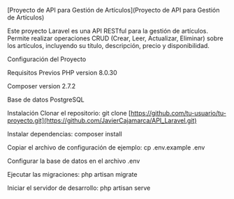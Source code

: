 [Proyecto de API para Gestión de Artículos](Proyecto de API para Gestión de Artículos)

Este proyecto Laravel es una API RESTful para la gestión de artículos. Permite realizar operaciones CRUD (Crear, Leer, Actualizar, Eliminar) sobre los artículos, incluyendo su título, descripción, precio y disponibilidad.

Configuración del Proyecto

Requisitos Previos
PHP version 8.0.30

Composer version 2.7.2

Base de datos PostgreSQL


Instalación
Clonar el repositorio: git clone [https://github.com/tu-usuario/tu-proyecto.git](https://github.com/JavierCajamarca/API_Laravel.git)

Instalar dependencias: composer install

Copiar el archivo de configuración de ejemplo: cp .env.example .env

Configurar la base de datos en el archivo .env

Ejecutar las migraciones: php artisan migrate

Iniciar el servidor de desarrollo: php artisan serve

